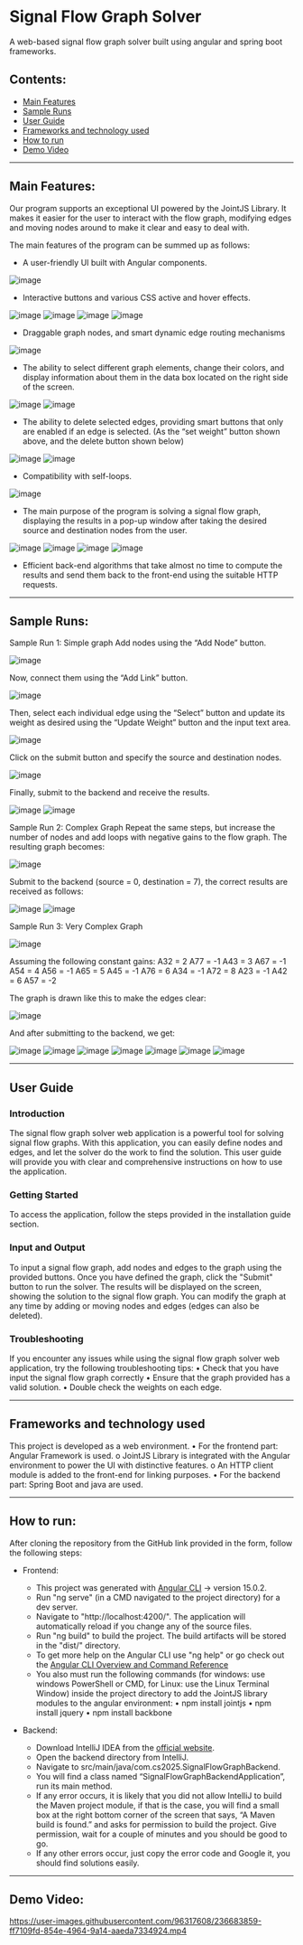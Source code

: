 # Signal Flow Graph Solver
A web-based signal flow graph solver built using angular and spring boot frameworks.

## Contents:
- [Main Features](#Main-Features)
- [Sample Runs](#Sample-Runs)
- [User Guide](#User-Guide)
- [Frameworks and technology used](#Frameworks-and-technology-used)
- [How to run](#How-to-run)
- [Demo Video](#Demo-Video)

---

## Main Features:
Our program supports an exceptional UI powered by the JointJS Library.
It makes it easier for the user to interact with the flow graph, modifying edges and moving nodes around to make it clear and easy to deal with.

The main features of the program can be summed up as follows:
* A user-friendly UI built with Angular components.

![image](https://user-images.githubusercontent.com/96317608/236682723-8259baea-9c6c-47e9-abad-d37742068d1f.png)

* Interactive buttons and various CSS active and hover effects.

![image](https://user-images.githubusercontent.com/96317608/236682748-106628d3-2e2a-4699-aa38-c9827e398c8d.png)
![image](https://user-images.githubusercontent.com/96317608/236682757-fef41656-de1f-4889-a1a6-339a28a2747b.png)
![image](https://user-images.githubusercontent.com/96317608/236682763-7ecfdf4e-607d-46b1-a506-7ded434ef3c5.png)
![image](https://user-images.githubusercontent.com/96317608/236682770-e1b51e2d-0ac8-49c1-a8a0-4142ebf1d1c7.png)

* Draggable graph nodes, and smart dynamic edge routing mechanisms

![image](https://user-images.githubusercontent.com/96317608/236682824-4dce4761-b6e1-40bf-b769-50df2c2cc8fa.png)

* The ability to select different graph elements, change their colors, and display information about them in the data box located on the right side of the screen.

![image](https://user-images.githubusercontent.com/96317608/236682858-883359eb-5699-4bc1-a9b1-a784323820de.png)
![image](https://user-images.githubusercontent.com/96317608/236682866-84cc79be-acaf-4785-905d-543fe7a44b1a.png)

* The ability to delete selected edges, providing smart buttons that only are enabled if an edge is selected. (As the “set weight” button shown above, and the delete button shown below)

![image](https://user-images.githubusercontent.com/96317608/236682890-d7e468b1-74a0-4983-bb24-de34c4f5e911.png)
![image](https://user-images.githubusercontent.com/96317608/236682900-e6249f2c-b738-46e8-9cde-be0ada970485.png)

* Compatibility with self-loops.

![image](https://user-images.githubusercontent.com/96317608/236682926-2d95bcae-65a8-4eef-8f45-3ee83fe955c6.png)

* The main purpose of the program is solving a signal flow graph, displaying the results in a pop-up window after taking the desired source and destination nodes from the user.

![image](https://user-images.githubusercontent.com/96317608/236682961-ba147666-9482-4823-b6bc-a8ac1d173927.png)
![image](https://user-images.githubusercontent.com/96317608/236682967-d3e8e879-60cc-435b-a2d0-29ffeb77837e.png)
![image](https://user-images.githubusercontent.com/96317608/236682970-91382ea1-7b24-4e43-93c3-bcd41fe7cb06.png)
![image](https://user-images.githubusercontent.com/96317608/236682978-58c96a35-a3f7-4513-920e-3d72ade0e383.png)

* Efficient back-end algorithms that take almost no time to compute the results and send them back to the front-end using the suitable HTTP requests.

---

## Sample Runs:

Sample Run 1: Simple graph
Add nodes using the “Add Node” button.

![image](https://user-images.githubusercontent.com/96317608/236683072-46630ae7-7aa8-40ca-ba8f-34ee8adee521.png)


Now, connect them using the “Add Link” button.

![image](https://user-images.githubusercontent.com/96317608/236683380-2ca99b52-ec27-49cd-80de-baef48736694.png)


Then, select each individual edge using the “Select” button and update its weight as desired using the “Update Weight” button and the input text area.

![image](https://user-images.githubusercontent.com/96317608/236683110-438e29cc-ed6a-441d-b5f3-a1ecc8497990.png)


Click on the submit button and specify the source and destination nodes.

![image](https://user-images.githubusercontent.com/96317608/236683132-911ba0e9-3c4b-4c86-a2f7-11daa065b9a5.png)


Finally, submit to the backend and receive the results.

![image](https://user-images.githubusercontent.com/96317608/236683155-8aca9292-53bc-44fe-8bc6-d6f358f2a311.png)
![image](https://user-images.githubusercontent.com/96317608/236683165-a8f71960-3c52-48e9-a200-c474c14a1d6f.png)


Sample Run 2: Complex Graph
Repeat the same steps, but increase the number of nodes and add loops with negative gains to the flow graph.
The resulting graph becomes:

![image](https://user-images.githubusercontent.com/96317608/236683180-117c1e34-6055-4e60-a478-fa808e147f09.png)


Submit to the backend (source = 0, destination = 7), the correct results are received as follows:

![image](https://user-images.githubusercontent.com/96317608/236683196-5d72158d-99e5-4050-b50a-b9f1e2353a82.png)
![image](https://user-images.githubusercontent.com/96317608/236683205-7e93646c-db5a-4f73-89f9-91bf1d9a3984.png)


Sample Run 3: Very Complex Graph

![image](https://user-images.githubusercontent.com/96317608/236688516-7265fd6e-74ee-4dec-aecc-2d93eef647f3.png)

Assuming the following constant gains:
A32 = 2	A77 = -1
A43 = 3	A67 = -1
A54 = 4	A56 = -1
A65 = 5	A45 = -1
A76 = 6	A34 = -1
A72 = 8	A23 = -1
A42 = 6	A57 = -2

The graph is drawn like this to make the edges clear:

![image](https://user-images.githubusercontent.com/96317608/236688535-cec3191f-6b24-497e-841f-3d948ec2298b.png)

And after submitting to the backend, we get:

![image](https://user-images.githubusercontent.com/96317608/236688553-be0fb158-a749-4f53-ac16-ef26c554df5f.png)
![image](https://user-images.githubusercontent.com/96317608/236688558-fb262094-03b5-4911-b7c4-dcec800fee2a.png)
![image](https://user-images.githubusercontent.com/96317608/236688561-a7b736f6-8289-41fd-8329-219920ee48ca.png)
![image](https://user-images.githubusercontent.com/96317608/236688569-52e03250-c7f8-4066-bad0-ef29202a4ab0.png)
![image](https://user-images.githubusercontent.com/96317608/236688574-4a31dc2e-cbe7-48fe-89e6-6cfb42447955.png)
![image](https://user-images.githubusercontent.com/96317608/236688576-4aedeac3-14c6-4cfd-a16a-a10b92b9ce79.png)
![image](https://user-images.githubusercontent.com/96317608/236688582-3d571a5f-6d96-4080-be66-4abe2ce7e93e.png)

---

## User Guide

### Introduction
The signal flow graph solver web application is a powerful tool for solving signal flow graphs. With this application, you can easily define nodes and edges, and let the solver do the work to find the solution. This user guide will provide you with clear and comprehensive instructions on how to use the application.

### Getting Started
To access the application, follow the steps provided in the installation guide section.

### Input and Output
To input a signal flow graph, add nodes and edges to the graph using the provided buttons. Once you have defined the graph, click the "Submit" button to run the solver. The results will be displayed on the screen, showing the solution to the signal flow graph.
You can modify the graph at any time by adding or moving nodes and edges (edges can also be deleted).

### Troubleshooting
If you encounter any issues while using the signal flow graph solver web application, try the following troubleshooting tips:
•	Check that you have input the signal flow graph correctly
•	Ensure that the graph provided has a valid solution.
•	Double check the weights on each edge.

---

## Frameworks and technology used

This project is developed as a web environment.
•	For the frontend part: Angular Framework is used.
o	JointJS Library is integrated with the Angular environment to power the UI with distinctive features.
o	An HTTP client module is added to the front-end for linking purposes.
•	For the backend part: Spring Boot and java are used.

---

## How to run:

After cloning the repository from the GitHub link provided in the form, follow the following steps:
- Frontend:
  - This project was generated with [Angular CLI](https://github.com/angular/angular-cli) -> version 15.0.2.
  - Run "ng serve" (in a CMD navigated to the project directory) for a dev server.
  - Navigate to "http://localhost:4200/". The application will automatically reload if you change any of the source files.
  - Run "ng build" to build the project. The build artifacts will be stored in the "dist/" directory.
  - To get more help on the Angular CLI use "ng help" or go check out the [Angular CLI Overview and Command Reference](https://angular.io/cli)
  - You also must run the following commands (for windows: use windows PowerShell or CMD, for Linux: use the Linux Terminal Window) inside the project directory to add the JointJS library modules to the angular environment:
    •	npm install jointjs
    •	npm install jquery
    •	npm install backbone

- Backend:
  - Download IntelliJ IDEA from the [official website](https://www.jetbrains.com/idea/).
  - Open the backend directory from IntelliJ.
  - Navigate to src/main/java/com.cs2025.SignalFlowGraphBackend.
  - You will find a class named “SignalFlowGraphBackendApplication”, run its main method.
  - If any error occurs, it is likely that you did not allow IntelliJ to build the Maven project module, if that is the case, you will find a small box at the right bottom corner of the screen that says, “A Maven build is found.” and asks for permission to build the project. Give permission, wait for a couple of minutes and you should be good to go.
  - If any other errors occur, just copy the error code and Google it, you should find solutions easily.
  
---

## Demo Video:

https://user-images.githubusercontent.com/96317608/236683859-ff7109fd-854e-4964-9a14-aaeda7334924.mp4

